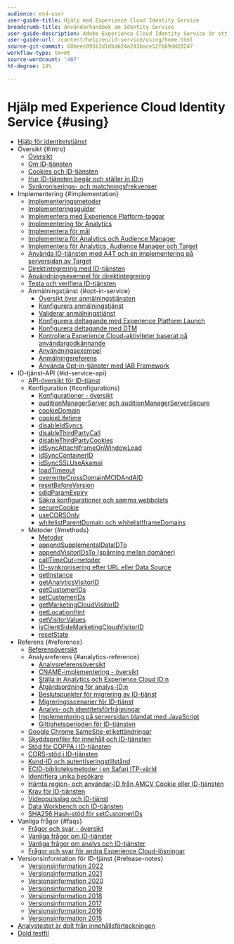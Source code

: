 ```yaml
---
audience: end-user
user-guide-title: Hjälp med Experience Cloud Identity Service
breadcrumb-title: Användarhandbok om Identity Service
user-guide-description: Adobe Experience Cloud Identity Service är ett universellt, beständigt ID som identifierar besökarna i alla lösningar i Experience Cloud. Den ersätter tidigare ID-genereringskod för lösningar och tjänster från Experience Cloud.
user-guide-url: /content/help/en/id-service/using/home.html
source-git-commit: 68beec895b3d1dbab24a243bace52f669dd20247
workflow-type: tm+mt
source-wordcount: '407'
ht-degree: 14%

---
```



# Hjälp med Experience Cloud Identity Service {#using}

+ [Hjälp för identitetstjänst](home.md)
+ Översikt {#intro}
   + [Översikt](introduction/overview.md)
   + [Om ID-tjänsten](introduction/about-id-service.md)
   + [Cookies och ID-tjänsten](introduction/cookies.md)
   + [Hur ID-tjänsten begär och ställer in ID:n](introduction/id-request.md)
   + [Synkroniserings- och matchningsfrekvenser](introduction/match-rates.md)
+ Implementering {#implementation}
   + [Implementeringsmetoder](implementation-guides/implementation-methods.md)
   + [Implementeringsguider](implementation-guides/implementation-guides.md)
   + [Implementera med Experience Platform-taggar](implementation-guides/ecid-implement-with-launch.md)
   + [Implementering för Analytics](implementation-guides/setup-analytics.md)
   + [Implementera för mål](implementation-guides/setup-target.md)
   + [Implementera för Analytics och Audience Manager](implementation-guides/setup-aam-analytics.md)
   + [Implementera för Analytics, Audience Manager och Target](implementation-guides/setup-aam-analytics-target.md)
   + [Använda ID-tjänsten med A4T och en implementering på serversidan av Target](implementation-guides/ecid-a4t-target.md)
   + [Direktintegrering med ID-tjänsten](implementation-guides/direct-integration.md)
   + [Användningsexempel för direktintegrering](implementation-guides/direct-integration-examples.md)
   + [Testa och verifiera ID-tjänsten](implementation-guides/test-verify.md)
   + Anmälningstjänst {#opt-in-service}
      + [Översikt över anmälningstjänsten](implementation-guides/opt-in-service/optin-overview.md)
      + [Konfigurera anmälningstjänst](implementation-guides/opt-in-service/getting-started.md)
      + [Validerar anmälningstjänst](implementation-guides/opt-in-service/testing-optin-and-iab-plugin.md)
      + [Konfigurera deltagande med Experience Platform Launch](implementation-guides/opt-in-service/launch.md)
      + [Konfigurera deltagande med DTM](implementation-guides/opt-in-service/optin-dtm.md)
      + [Kontrollera Experience Cloud-aktiviteter baserat på användargodkännande](implementation-guides/opt-in-service/use-opt-in-to-control-experience-cloud-activities-based-on-user-consent.md)
      + [Användningsexempel](implementation-guides/opt-in-service/use-cases.md)
      + [Anmälningsreferens](implementation-guides/opt-in-service/api.md)
      + [Använda Opt-in-tjänster med IAB Framework](implementation-guides/opt-in-service/iab.md)
+ ID-tjänst-API {#id-service-api}
   + [API-översikt för ID-tjänst](library/library.md)
   + Konfiguration {#configurations}
      + [Konfigurationer - översikt](library/function-vars/function-vars.md)
      + [auditionManagerServer och auditionManagerServerSecure](library/function-vars/subdomain-config.md)
      + [cookieDomain](library/function-vars/cookiedomain.md)
      + [cookieLifetime](library/function-vars/cookielifetime.md)
      + [disableIdSyncs](library/function-vars/disableidsync.md)
      + [disableThirdPartyCall](library/function-vars/disablethirdpartycalls.md)
      + [disableThirdPartyCookies](library/function-vars/disable-cookies.md)
      + [idSyncAttachIframeOnWindowLoad](library/function-vars/idsyncattachiframeonwindowload.md)
      + [idSyncContainerID](library/function-vars/idsyncontainerid.md)
      + [idSyncSSLUseAkamai](library/function-vars/idsyncssluseakamai.md)
      + [loadTimeout](library/function-vars/loadtimeout.md)
      + [overwriteCrossDomainMCIDAndAID](library/function-vars/overwrite-visitor-id.md)
      + [resetBeforeVersion](library/function-vars/resetbeforeversion.md)
      + [sdidParamExpiry](library/function-vars/sdidparamexpiry.md)
      + [Säkra konfigurationer och samma webbplats](library/function-vars/secure-samesite-config.md)
      + [secureCookie](library/function-vars/securecookie.md)
      + [useCORSOnly](library/function-vars/use-cors-only.md)
      + [whitelistParentDomain och whitelistIframeDomains](library/function-vars/whitelistdomain.md)
   + Metoder {#methods}
      + [Metoder](library/get-set/get-set.md)
      + [appendSupplementalDataIDTo](library/get-set/appendsupplementaldataidto.md)
      + [appendVisitorIDsTo (spårning mellan domäner)](library/get-set/appendvisitorid.md)
      + [callTimeOut-metoder](library/get-set/timeout-functions.md)
      + [ID-synkronisering efter URL eller Data Source](library/get-set/idsync.md)
      + [getInstance](library/get-set/getinstance.md)
      + [getAnalyticsVisitorID](library/get-set/getanalyticsvisitorid.md)
      + [getCustomerIDs](library/get-set/getcustomerids.md)
      + [setCustomerIDs](library/get-set/setcustomerids.md)
      + [getMarketingCloudVisitorID](library/get-set/getmcvid.md)
      + [getLocationHint](library/get-set/getlocationhint.md)
      + [getVisitorValues](library/get-set/getvisitorvalues.md)
      + [isClientSideMarketingCloudVisitorID](library/get-set/client-side-id.md)
      + [resetState](library/get-set/resetstate.md)
+ Referens {#reference}
   + [Referensöversikt](reference/reference.md)
   + Analysreferens {#analytics-reference}
      + [Analysreferensöversikt](reference/analytics-reference/analytics-reference.md)
      + [CNAME-implementering - översikt](reference/analytics-reference/cname.md)
      + [Ställa in Analytics och Experience Cloud ID:n](reference/analytics-reference/analytics-ids.md)
      + [Åtgärdsordning för analys-ID:n](reference/analytics-reference/analytics-order-of-operations.md)
      + [Beslutspunkter för migrering av ID-tjänst](reference/analytics-reference/migration-decisions.md)
      + [Migreringsscenarier för ID-tjänst](reference/analytics-reference/migration-scenarios.md)
      + [Analys- och identitetsförfrågningar](reference/analytics-reference/legacy-analytics.md)
      + [Implementering på serversidan blandat med JavaScript](reference/analytics-reference/server-side.md)
      + [Giltighetsperioden för ID-tjänsten](reference/analytics-reference/grace-period.md)
   + [Google Chrome SameSite-etikettändringar](reference/chrome-samesite-labelling.md)
   + [Skyddsprofiler för innehåll och ID-tjänsten](reference/csp.md)
   + [Stöd för COPPA i ID-tjänsten](reference/coppa.md)
   + [CORS-stöd i ID-tjänsten](reference/cors.md)
   + [Kund-ID och autentiseringstillstånd](reference/authenticated-state.md)
   + [ECID-biblioteksmetoder i en Safari ITP-värld](reference/ecid-library-methods.md)
   + [Identifiera unika besökare](reference/unique-vis-method.md)
   + [Hämta region- och användar-ID från AMCV Cookie eller ID-tjänsten](reference/regions.md)
   + [Krav för ID-tjänsten](reference/requirements.md)
   + [Videopulsslag och ID-tjänst](reference/heartbeat.md)
   + [Data Workbench och ID-tjänsten](reference/dwb.md)
   + [SHA256 Hash-stöd för setCustomerIDs](reference/hashing-support.md)
+ Vanliga frågor {#faqs}
   + [Frågor och svar - översikt](faq-intro/faq-intro.md)
   + [Vanliga frågor om ID-tjänster](faq-intro/faq.md)
   + [Vanliga frågor om analys och ID-tjänster](faq-intro/analytics-faq.md)
   + [Frågor och svar för andra Experience Cloud-lösningar](faq-intro/other-faq.md)
+ Versionsinformation för ID-tjänst {#release-notes}
   + [Versionsinformation 2022](release-notes/notes-2022.md)
   + [Versionsinformation 2021](release-notes/notes-2021.md)
   + [Versionsinformation 2020](release-notes/notes-2020.md)
   + [Versionsinformation 2019](release-notes/notes-2019.md)
   + [Versionsinformation 2018](release-notes/notes-2018.md)
   + [Versionsinformation 2017](release-notes/notes-2017.md)
   + [Versionsinformation 2016](release-notes/notes-2016.md)
   + [Versionsinformation 2015](release-notes/notes-2015.md)
+ [Analystestet är dolt från innehållsförteckningen](analytics-test-file-hidetoc.md)
+ [Dold testfil](hidden-file.md)
